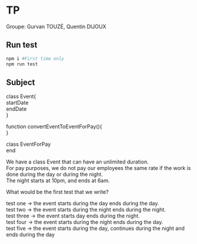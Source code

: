 # TP

Groupe: Gurvan TOUZÉ, Quentin DIJOUX

## Run test

```sh
npm i #First time only
npm run test
```

## Subject

class Event{  
  startDate  
  endDate  
}

function convertEventToEventForPay(){  
}

class EventForPay  
end

We have a class Event that can have an unlimited duration.  
For pay purposes, we do not pay our employees the same rate if the work is done during the day or during the night.  
The night starts at 10pm, and ends at 6am.

What would be the first test that we write?

test one -> the event starts during the day ends during the day.  
test two -> the event starts during the night ends during the night.  
test three -> the event starts day ends during the night.  
test four -> the event starts during the night ends during the day.  
test five -> the event starts during the day, continues during the night and ends during the day
